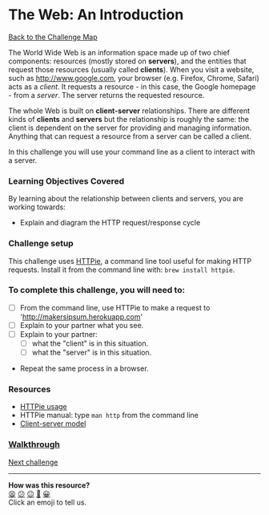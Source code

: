 # The Web: An Introduction

[Back to the Challenge Map](README.md)

The World Wide Web is an information space made up of two chief components: resources (mostly stored on **servers**), and the entities that request those resources (usually called **clients**). When you visit a website, such as http://www.google.com, your browser (e.g. Firefox, Chrome, Safari) acts as a _client_. It requests a resource - in this case, the Google homepage - from a _server_. The server returns the requested resource.

The whole Web is built on **client-server** relationships. There are different kinds of **clients** and **servers** but the relationship is roughly the same: the client is dependent on the server for providing and managing information. Anything that can request a resource from a server can be called a client.

In this challenge you will use your command line as a client to interact with a server.

### Learning Objectives Covered

By learning about the relationship between clients and servers, you are working towards:

* Explain and diagram the HTTP request/response cycle

### Challenge setup
This challenge uses [HTTPie](https://github.com/jkbrzt/httpie), a command line tool useful for making HTTP requests. Install it from the command line with: `brew install httpie`.

### To complete this challenge, you will need to:

- [ ] From the command line, use HTTPie to make a request to 'http://makersipsum.herokuapp.com'
- [ ] Explain to your partner what you see.
- [ ] Explain to your partner:
  - [ ] what the "client" is in this situation.
  - [ ] what the "server" is in this situation.
- Repeat the same process in a browser.

### Resources

- [HTTPie usage](https://github.com/jkbrzt/httpie#usage)
- HTTPie manual: type `man http` from the command line
- [Client-server model](https://en.wikipedia.org/wiki/Client%E2%80%93server_model)

### [Walkthrough](walkthroughs/theweb.md)

[Next challenge](http.md)

<!-- BEGIN GENERATED SECTION DO NOT EDIT -->

---

**How was this resource?**  
[😫](https://airtable.com/shrUJ3t7KLMqVRFKR?prefill_Repository=makersacademy/course&prefill_File=apprenticeships_intro_to_the_web/theweb.md&prefill_Sentiment=😫) [😕](https://airtable.com/shrUJ3t7KLMqVRFKR?prefill_Repository=makersacademy/course&prefill_File=apprenticeships_intro_to_the_web/theweb.md&prefill_Sentiment=😕) [😐](https://airtable.com/shrUJ3t7KLMqVRFKR?prefill_Repository=makersacademy/course&prefill_File=apprenticeships_intro_to_the_web/theweb.md&prefill_Sentiment=😐) [🙂](https://airtable.com/shrUJ3t7KLMqVRFKR?prefill_Repository=makersacademy/course&prefill_File=apprenticeships_intro_to_the_web/theweb.md&prefill_Sentiment=🙂) [😀](https://airtable.com/shrUJ3t7KLMqVRFKR?prefill_Repository=makersacademy/course&prefill_File=apprenticeships_intro_to_the_web/theweb.md&prefill_Sentiment=😀)  
Click an emoji to tell us.

<!-- END GENERATED SECTION DO NOT EDIT -->
